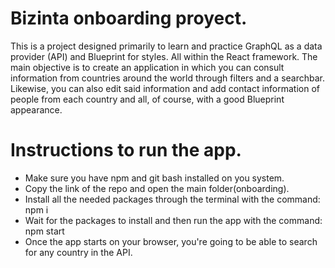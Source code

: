 # Bizinta onboarding proyect.

<p>This is a project designed primarily to learn and practice GraphQL as a data provider (API) and Blueprint for styles. All within the React framework.
The main objective is to create an application in which you can consult information from countries around the world through filters and a searchbar. Likewise, you can also edit said information and add contact information of people from each country and all, of course, with a good Blueprint appearance. </p>

# Instructions to run the app.

<ul>
<li> Make sure you have npm and git bash installed on you system.</li>
<li> Copy the link of the repo and open the main folder(onboarding).</li>
<li> Install all the needed packages through the terminal with the command: npm i </li>
<li> Wait for the packages to install and then run the app with the command: npm start </li>
<li> Once the app starts on your browser, you're going to be able to search for any country in the API. </li>
</ul>
